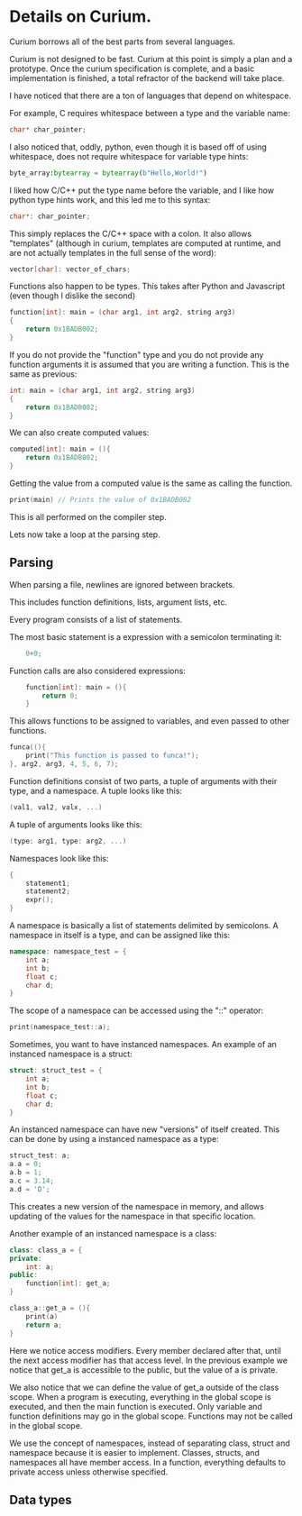 # Details on Curium.

Curium borrows all of the best parts from several languages.

Curium is not designed to be fast. Curium at this point is simply a plan and a prototype.
Once the curium specification is complete, and a basic implementation is finished, a total refractor of the backend will take place.

I have noticed that there are a ton of languages that depend on whitespace.

For example, C requires whitespace between a type and the variable name:

```c
char* char_pointer;
```
I also noticed that, oddly, python, even though it is based off of using whitespace, does not require whitespace for variable type hints:

```python
byte_array:bytearray = bytearray(b"Hello,World!")
```

I liked how C/C++ put the type name before the variable, and I like how python type hints work, and this led me to this syntax:

```cpp
char*: char_pointer;
```

This simply replaces the C/C++ space with a colon.
It also allows "templates" (although in curium, templates are computed at runtime, and are not actually templates in the full sense of the word):

```cpp
vector[char]: vector_of_chars;
```

Functions also happen to be types. This takes after Python and Javascript (even though I dislike the second)

```cpp
function[int]: main = (char arg1, int arg2, string arg3)
{
    return 0x1BADB002;
}
```

If you do not provide the "function" type and you do not provide any function arguments it is assumed that you are writing a function. This is the same as previous:

```cpp
int: main = (char arg1, int arg2, string arg3)
{
    return 0x1BADB002;
}
```

We can also create computed values:

```cpp
computed[int]: main = (){
    return 0x1BADB002;
}
```

Getting the value from a computed value is the same as calling the function.

```cpp
print(main) // Prints the value of 0x1BADB002
```

This is all performed on the compiler step.

Lets now take a loop at the parsing step.

## Parsing

When parsing a file, newlines are ignored between brackets.

This includes function definitions, lists, argument lists, etc.

Every program consists of a list of statements.

The most basic statement is a expression with a semicolon terminating it:

```cpp
    0+0;
```

Function calls are also considered expressions:

```cpp
    function[int]: main = (){
        return 0;
    }
```

This allows functions to be assigned to variables, and even passed to other functions.

```cpp
funca((){
    print("This function is passed to funca!");
}, arg2, arg3, 4, 5, 6, 7);
```

Function definitions consist of two parts, a tuple of arguments with their type, and a namespace. A tuple looks like this: 
```cpp
(val1, val2, valx, ...)
```

A tuple of arguments looks like this:
```cpp
(type: arg1, type: arg2, ...)
```

Namespaces look like this:

```cpp
{
    statement1;
    statement2;
    expr();
}
```

A namespace is basically a list of statements delimited by semicolons. A namespace in itself is a type, and can be assigned like this:

```cpp
namespace: namespace_test = {
    int a;
    int b;
    float c;
    char d;
}
```

The scope of a namespace can be accessed using the "::" operator:

```cpp
print(namespace_test::a);
```

Sometimes, you want to have instanced namespaces. An example of an instanced namespace is a struct:

```cpp
struct: struct_test = {
    int a;
    int b;
    float c;
    char d;
}
```

An instanced namespace can have new "versions" of itself created. This can be done by using a instanced namespace as a type:

```cpp
struct_test: a;
a.a = 0;
a.b = 1;
a.c = 3.14;
a.d = 'D';
```

This creates a new version of the namespace in memory, and allows updating of the values for the namespace in that specific location.

Another example of an instanced namespace is a class:

```cpp
class: class_a = {
private:
    int: a;
public:
    function[int]: get_a;
}

class_a::get_a = (){
    print(a)
    return a;
}
```

Here we notice access modifiers. Every member declared after that, until the next access modifier has that access level. In the previous example we notice that get_a is accessible to the public, but the value of a is private.

We also notice that we can define the value of get_a outside of the class scope. When a program is executing, everything in the global scope is executed, and then the main function is executed. Only variable and function definitions may go in the global scope. Functions may not be called in the global scope.

We use the concept of namespaces, instead of separating class, struct and namespace because it is easier to implement. Classes, structs, and namespaces all have member access. In a function, everything defaults to private access unless otherwise specified. 

## Data types

